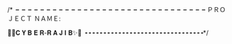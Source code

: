 /*╺╺╺╺╺╺╺╺╺╺╺╺╺╺╺╺╺╺╺╺╺╺╺╺╺╺╺╺╺╺╺
    ＰＲＯＪＥＣＴ ＮＡＭＥ:

 🤍✨𝐂 𝐘 𝐁 𝐄 𝐑-𝐑 𝐀 𝐉 𝐈 𝐁✨🤍
    ╺╺╺╺╺╺╺╺╺╺╺╺╺╺╺╺╺╺╺╺╺╺╺╺╺╺╺╺╺╺╺╺*/
